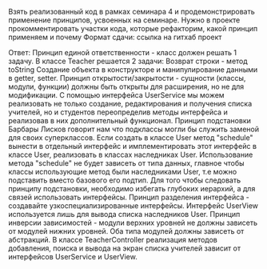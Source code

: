 Взять реализованный код в рамках семинара 4 и продемонстрировать применение принципов, усвоенных на семинаре. Нужно в проекте прокомментировать участки кода, которые рефакторим, какой принцип применяем и почему Формат сдачи: ссылка на гитхаб проект

Ответ: Принцип единой ответственности - класс должен решать 1 задачу. В классе Teacher решается 2 задачи: Возврат строки - метод toString Создание объекта в конструкторе и манипулирование данными в getter, setter. Принцип открытости/закрытости - сущности (классы, модули, функции) должны быть открыты для расширения, но не для модификации. С помощью интерфейса UserService мы можем реализовать не только создание, редактирования и получения списка учителей, но и студентов переопределив методы интерфейса и реализовав в них дополнительный функционал. Принцип подстановки Барбары Лисков говорит нам что подклассы могли бы служить заменой для своих суперклассов. Если создать в классе User метод "schedule" вынести в отдельный интерфейс и имплементировать этот интерфейс в классе User, реализовать в классах наследниках User. Использование метода "schedule" не будет зависеть от типа данных, главное чтобы классы использующие метод были наследниками User, т.е можно подставить вместо базового его подтип. Для того чтобы следовать принципу подстановки, необходимо избегать глубоких иерархий, а для связей использовать интерфейсы. Принцип разделения интерфейса - создавайте узкоспециализированные интерфейсы. Интерфейс UserView используется лишь для вывода списка наследников User. Принцип инверсии зависимостей - модули верхних уровней не должны зависеть от модулей нижних уровней. Оба типа модулей должны зависеть от абстракций. В классе TeacherController реализация методов добавления, поиска и вывода на экран списка учителей зависит от интерфейсов UserService и UserView.